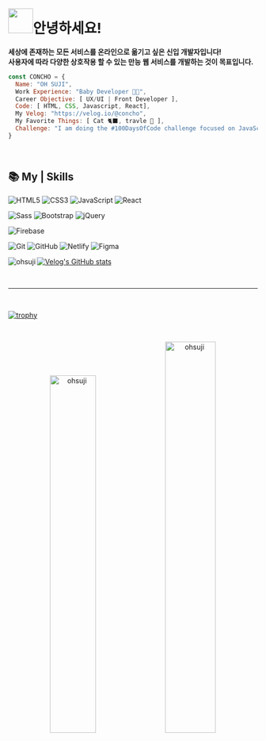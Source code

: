 <img src="https://media.giphy.com/media/VgCDAzcKvsR6OM0uWg/giphy.gif" width="50">안녕하세요! 
==================================================================================================================================

**세상에 존재하는 모든 서비스를 온라인으로 옮기고 싶은 신입 개발자입니다!** <br>
**사용자에 따라 다양한 상호작용 할 수 있는 만능 웹 서비스를 개발하는 것이 목표입니다.**
```javascript
const CONCHO = {
  Name: "OH SUJI",
  Work Experience: "Baby Developer 👶🏻",
  Career Objective: [ UX/UI | Front Developer ],
  Code: [ HTML, CSS, Javascript, React],
  My Velog: "https://velog.io/@concho",
  My Favorite Things: [ Cat 🐈‍⬛, travle 🚀 ],
  Challenge: "I am doing the #100DaysOfCode challenge focused on JavaScript and React 🔥",
}
```

<br/>

## 📚 My | Skills 
  ![HTML5](https://img.shields.io/badge/-HTML5-F05032?style=for-the-badge&logo=html5&logoColor=ffffff)
  ![CSS3](https://img.shields.io/badge/-CSS3-007ACC?style=for-the-badge&logo=css3)
  ![JavaScript](https://img.shields.io/badge/-JavaScript-%23F7DF1C?style=for-the-badge&logo=JavaScript&logoColor=ffffff)
  ![React](https://img.shields.io/badge/-React-61dafb?style=for-the-badge&logo=React&logoColor=ffffff)

  ![Sass](https://img.shields.io/badge/-Sass-cc6699?style=for-the-badge&logo=Sass&logoColor=ffffff)
  ![Bootstrap](https://img.shields.io/badge/-Bootstrap-7952b3?style=for-the-badge&logo=Bootstrap&logoColor=ffffff)
  ![jQuery](https://img.shields.io/badge/-jQuery-0168ae?style=for-the-badge&logo=jQuery&logoColor=ffffff)
  
  ![Firebase](https://img.shields.io/badge/Firebase-FFCA28?style=for-the-badge&logo=firebase&logoColor=white)

  ![Git](https://img.shields.io/badge/-Git-eeeeee?style=for-the-badge&logo=git)
  ![GitHub](https://img.shields.io/badge/-GitHub-eeeeee?style=for-the-badge&logo=gitHub&logoColor=000000)
  ![Netlify](https://img.shields.io/badge/-Netlify-eeeeee?style=for-the-badge&logo=Netlify)
  ![Figma](https://img.shields.io/badge/-Figma-eeeeee?style=for-the-badge&logo=Figma)

 <img align="left" src="https://github-readme-stats.vercel.app/api/top-langs?username=ohsuji&theme=buefy&show_icons=true&locale=en&layout=compact" alt="ohsuji" />
 
 [![Velog's GitHub stats](https://velog-readme-stats.vercel.app/api?name=concho)](https://velog.io/@concho) 
 
<br/>

<hr>

<br/>

[![trophy](https://github-profile-trophy.vercel.app/?username=ohsuji&theme=column=7)](https://github.com/ohsuji/)

<br/>

<p align="center">
  <img width="43%" src="https://github-readme-stats.vercel.app/api?username=ohsuji&theme=nightowl&show_icons=true&locale=en" alt="ohsuji" /> 
  &nbsp;&nbsp;
  <img width="45%" src="https://github-readme-streak-stats.herokuapp.com/?user=ohsuji&theme=rose_pine" alt="ohsuji" />
</p>
